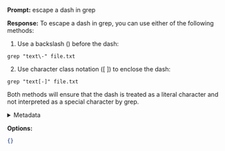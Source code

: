 **Prompt:**
escape a dash in grep

**Response:**
To escape a dash in grep, you can use either of the following methods:

1. Use a backslash (\) before the dash:
```
grep "text\-" file.txt
```

2. Use character class notation ([ ]) to enclose the dash:
```
grep "text[-]" file.txt
```

Both methods will ensure that the dash is treated as a literal character and not interpreted as a special character by grep.

<details><summary>Metadata</summary>

- Duration: 1994 ms
- Datetime: 2023-08-22T15:15:21.704011
- Model: gpt-3.5-turbo-0613

</details>

**Options:**
```json
{}
```

